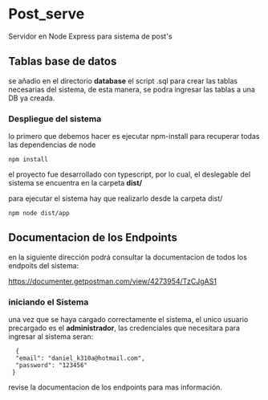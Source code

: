 # Post_serve
Servidor en Node Express para sistema de post's

## Tablas base de datos
  se añadio en el directorio **database** el script .sql para crear las tablas necesarias del sistema, de esta manera, se podra ingresar las tablas a una DB ya creada.

### Despliegue del sistema

  lo primero que debemos hacer es ejecutar npm-install para recuperar todas las dependencias de node
  
 ```
npm install
```

 el proyecto fue desarrollado con typescript, por lo cual, el deslegable del sistema se encuentra en la carpeta **dist/**
  
 para ejecutar el sistema hay que realizarlo desde la carpeta dist/
 ```
npm node dist/app
```

## Documentacion de los Endpoints

en la siguiente dirección podrá consultar la documentacion de todos los endpoits del sistema:

https://documenter.getpostman.com/view/4273954/TzCJgAS1

### iniciando el Sistema

  una vez que se haya cargado correctamente el sistema, el unico usuario precargado es el **administrador**, las credenciales que necesitara para ingresar al sistema seran:
  
  ```
    {
    "email": "daniel_k310a@hotmail.com",
    "password": "123456"
   }
```

revise la documentacion de los endpoints para mas información.



